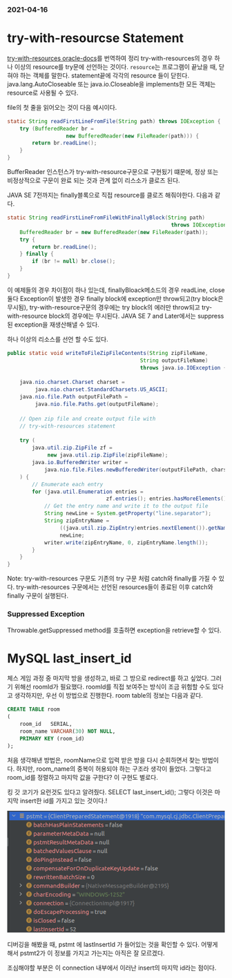 ### 2021-04-16

# try-with-resourcse Statement
[try-with-resources oracle-docs](https://docs.oracle.com/javase/tutorial/essential/exceptions/tryResourceClose.html)를 번역하여 정리
try-with-resources의 경우 하나 이상의 resource를 try문에 선언하는 것이다. `resource`는 프로그램이 끝났을 때, 닫혀야 하는 객체를 말한다. statement끝에 각각의 resource 들이 닫힌다. java.lang.AutoCloseable 또는 java.io.Closeable을 implements한 모든 객체는 resource로 사용될 수 있다.

file의 첫 줄을 읽어오는 것이 다음 예시이다.
```java
static String readFirstLineFromFile(String path) throws IOException {
    try (BufferedReader br =
                   new BufferedReader(new FileReader(path))) {
        return br.readLine();
    }
}
```

BufferReader 인스턴스가 try-with-resource구문으로 구현됬기 떄문에, 정상 또는 비정상적으로 구문이 완료 되는 것과 관계 없이 리스소가 클로즈 된다.

JAVA SE 7전까지는 finally블록으로 직접 resource를 클로즈 해줘야한다. 다음과 같다.

```java
static String readFirstLineFromFileWithFinallyBlock(String path)
                                                     throws IOException {
    BufferedReader br = new BufferedReader(new FileReader(path));
    try {
        return br.readLine();
    } finally {
        if (br != null) br.close();
    }
}
```

이 예제들의 경우 차이점이 하나 있는데, finallyBloack메소드의 경우 readLine, close 둘다 Exception이 발생한 경우 finally block에 exception만 throw되고(try block은 무시됨), try-with-resource구문의 경우에는 try block의 에러만 throw되고 try-with-resource block의 경우에는 무시된다. JAVA SE 7 and Later에서는 suppress된 exception을 재생산해낼 수 있다.

하나 이상의 리소스를 선언 할 수도 있다.

```java
public static void writeToFileZipFileContents(String zipFileName,
                                           String outputFileName)
                                           throws java.io.IOException {

    java.nio.charset.Charset charset =
         java.nio.charset.StandardCharsets.US_ASCII;
    java.nio.file.Path outputFilePath =
         java.nio.file.Paths.get(outputFileName);

    // Open zip file and create output file with 
    // try-with-resources statement

    try (
        java.util.zip.ZipFile zf =
             new java.util.zip.ZipFile(zipFileName);
        java.io.BufferedWriter writer = 
            java.nio.file.Files.newBufferedWriter(outputFilePath, charset)
    ) {
        // Enumerate each entry
        for (java.util.Enumeration entries =
                                zf.entries(); entries.hasMoreElements();) {
            // Get the entry name and write it to the output file
            String newLine = System.getProperty("line.separator");
            String zipEntryName =
                 ((java.util.zip.ZipEntry)entries.nextElement()).getName() +
                 newLine;
            writer.write(zipEntryName, 0, zipEntryName.length());
        }
    }
}
```

Note: try-with-resources 구문도 기존의 try 구문 처럼 catch와 finally를 가질 수 있다. try-with-resources 구문에서는 선언된 resources들이 종료된 이후 catch와 finally 구문이 실행된다.

### Suppressed Exception
Throwable.getSuppressed method를 호출하면 exception을 retrieve할 수 있다.



# MySQL last_insert_id
체스 게임 과정 중 마지막 방을 생성하고, 바로 그 방으로 redirect를 하고 싶었다. 그러기 위해선 roomId가 필요했다.
roomId를 직접 보여주는 방식이 조금 위험할 수도 있다고 생각하지만, 우선 이 방법으로 진행한다. room table의 정보는 다음과 같다.
```sql
CREATE TABLE room
(
    room_id   SERIAL,
    room_name VARCHAR(30) NOT NULL,
    PRIMARY KEY (room_id)
);
```


처음 생각해낸 방법은, roomName으로 입력 받은 방을 다시 순회하면서 찾는 방법이다. 하지만, room_name의 중복이 허용되야 하는 구조라 생각이 들었다. 그렇다고 room_id를 정렬하고 마지막 값을 구한다? 이 구현도 별로다.

킹 갓 코기가 요런것도 있다고 알려줬다.
SELECT last_insert_id();
그렇다 이것은 마지막 insert한 id를 가지고 있는 것이다.!

![pstmt 디버깅](./image/pstmt_2021_04_16.png)

디버깅을 해봤을 때, pstmt 에 lastInsertId 가 들어있는 것을 확인할 수 있다.
어떻게 해서 pstmt2가 이 정보를 가지고 가는지는 아직은 잘 모르겠다.

조심해야할 부분은 이 connection 내부에서 이러난 insert의 마지막 id라는 점이다.